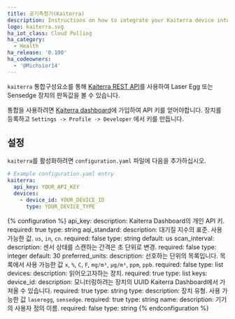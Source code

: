 ```yaml
---
title: 공기측정기(Kaiterra)
description: Instructions on how to integrate your Kaiterra device into Home Assistant.
logo: kaiterra.svg
ha_iot_class: Cloud Polling
ha_category:
  - Health
ha_release: '0.100'
ha_codeowners:
  - '@Michsior14'
---
```


`kaiterra` 통합구성요소를 통해 [Kaiterra REST API](https://www.kaiterra.com/dev/)를 사용하여 Laser Egg 또는 Sensedge 장치의 판독값을 볼 수 있습니다.

통합을 사용하려면 [Kaiterra dashboard](https://dashboard.kaiterra.cn/)에 가입하여 API 키를 얻어야합니다. 장치를 등록하고 `Settings -> Profile -> Developer` 에서 키를 만듭니다.

## 설정

`kaiterra`를 활성화하려면 `configuration.yaml` 파일에 다음을 추가하십시오.

```yaml
# Example configuration.yaml entry
kaiterra:
  api_key: YOUR_API_KEY
  devices:
    - device_id: YOUR_DEVICE_ID
      type: YOUR_DEVICE_TYPE
```

{% configuration %}
api_key:
  description: Kaiterra Dashboard의 개인 API 키.
  required: true
  type: string
aqi_standard:
  description: 대기질 지수의 표준. 사용 가능한 값. `us`, `in`, `cn`.
  required: false
  type: string
  default: us
scan_interval:
  description: 센서 상태를 스캔하는 간격은 초 단위로 변경.
  required: false
  type: integer
  default: 30
preferred_units:
  description: 선호하는 단위의 목록입니다. 목록에서 사용 가능한 값 `x`, `%`, `C`, `F`, `mg/m³`, `µg/m³`, `ppm`, `ppb`.
  required: false
  type: list
devices:
  description: 읽어오고자하는 장치.
  required: true
  type: list
  keys:
    device_id:
      description: 모니터링하려는 장치의 UUID Kaiterra Dashboard에서 가져올 수 있습니다.
      required: true
      type: string
    type:
      description: 장치 유형. 사용 가능한 값 `laseregg`, `sensedge`.
      required: true
      type: string
    name:
      description: 기기의 사용자 정의 이름.
      required: false
      type: string
{% endconfiguration %}
